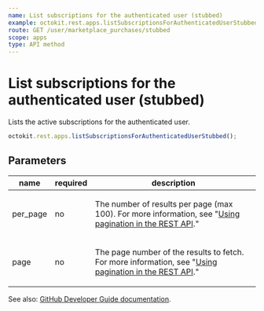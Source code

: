 ```yaml
---
name: List subscriptions for the authenticated user (stubbed)
example: octokit.rest.apps.listSubscriptionsForAuthenticatedUserStubbed()
route: GET /user/marketplace_purchases/stubbed
scope: apps
type: API method
---
```


# List subscriptions for the authenticated user (stubbed)

Lists the active subscriptions for the authenticated user.

```js
octokit.rest.apps.listSubscriptionsForAuthenticatedUserStubbed();
```

## Parameters

<table>
  <thead>
    <tr>
      <th>name</th>
      <th>required</th>
      <th>description</th>
    </tr>
  </thead>
  <tbody>
    <tr><td>per_page</td><td>no</td><td>

The number of results per page (max 100). For more information, see "[Using pagination in the REST API](https://docs.github.com/rest/using-the-rest-api/using-pagination-in-the-rest-api)."

</td></tr>
<tr><td>page</td><td>no</td><td>

The page number of the results to fetch. For more information, see "[Using pagination in the REST API](https://docs.github.com/rest/using-the-rest-api/using-pagination-in-the-rest-api)."

</td></tr>
  </tbody>
</table>

See also: [GitHub Developer Guide documentation](https://docs.github.com/rest/apps/marketplace#list-subscriptions-for-the-authenticated-user-stubbed).
